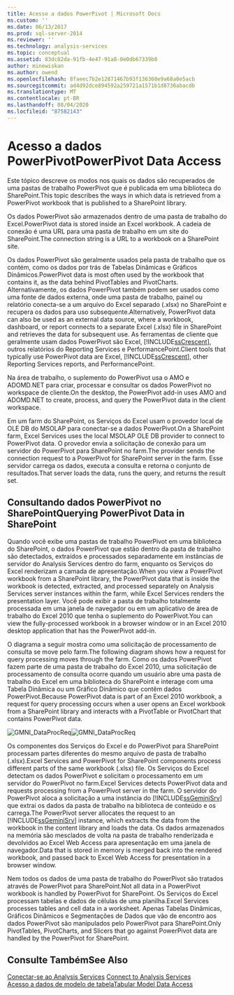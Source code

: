 ```yaml
---
title: Acesso a dados PowerPivot | Microsoft Docs
ms.custom: ''
ms.date: 06/13/2017
ms.prod: sql-server-2014
ms.reviewer: ''
ms.technology: analysis-services
ms.topic: conceptual
ms.assetid: 83dc82da-91fb-4e47-91a8-0e0db67339b8
author: minewiskan
ms.author: owend
ms.openlocfilehash: 8faeec7b2e12871467b93f136360e9a68a0e5acb
ms.sourcegitcommit: ad4d92dce894592a259721a1571b1d8736abacdb
ms.translationtype: MT
ms.contentlocale: pt-BR
ms.lasthandoff: 08/04/2020
ms.locfileid: "87582143"
---
```

# <a name="powerpivot-data-access"></a><span data-ttu-id="1db01-102">Acesso a dados PowerPivot</span><span class="sxs-lookup"><span data-stu-id="1db01-102">PowerPivot Data Access</span></span>
  <span data-ttu-id="1db01-103">Este tópico descreve os modos nos quais os dados são recuperados de uma pastas de trabalho PowerPivot que é publicada em uma biblioteca do SharePoint.</span><span class="sxs-lookup"><span data-stu-id="1db01-103">This topic describes the ways in which data is retrieved from a PowerPivot workbook that is published to a SharePoint library.</span></span>  
  
 <span data-ttu-id="1db01-104">Os dados PowerPivot são armazenados dentro de uma pasta de trabalho do Excel.</span><span class="sxs-lookup"><span data-stu-id="1db01-104">PowerPivot data is stored inside an Excel workbook.</span></span> <span data-ttu-id="1db01-105">A cadeia de conexão é uma URL para uma pasta de trabalho em um site do SharePoint.</span><span class="sxs-lookup"><span data-stu-id="1db01-105">The connection string is a URL to a workbook on a SharePoint site.</span></span>  
  
 <span data-ttu-id="1db01-106">Os dados PowerPivot são geralmente usados pela pasta de trabalho que os contém, como os dados por trás de Tabelas Dinâmicas e Gráficos Dinâmicos.</span><span class="sxs-lookup"><span data-stu-id="1db01-106">PowerPivot data is most often used by the workbook that contains it, as the data behind PivotTables and PivotCharts.</span></span> <span data-ttu-id="1db01-107">Alternativamente, os dados PowerPivot também podem ser usados como uma fonte de dados externa, onde uma pasta de trabalho, painel ou relatório conecta-se a um arquivo do Excel separado (.xlsx) no SharePoint e recupera os dados para uso subsequente.</span><span class="sxs-lookup"><span data-stu-id="1db01-107">Alternatively, PowerPivot data can also be used as an external data source, where a workbook, dashboard, or report connects to a separate Excel (.xlsx) file in SharePoint and retrieves the data for subsequent use.</span></span> <span data-ttu-id="1db01-108">As ferramentas de cliente que geralmente usam dados PowerPivot são Excel, [!INCLUDE[ssCrescent](../../includes/sscrescent-md.md)], outros relatórios do Reporting Services e PerformancePoint.</span><span class="sxs-lookup"><span data-stu-id="1db01-108">Client tools that typically use PowerPivot data are Excel, [!INCLUDE[ssCrescent](../../includes/sscrescent-md.md)], other Reporting Services reports, and PerformancePoint.</span></span>  
  
 <span data-ttu-id="1db01-109">Na área de trabalho, o suplemento do PowerPivot usa o AMO e ADOMD.NET para criar, processar e consultar os dados PowerPivot no workspace de cliente.</span><span class="sxs-lookup"><span data-stu-id="1db01-109">On the desktop, the PowerPivot add-in uses AMO and ADOMD.NET to create, process, and query the PowerPivot data in the client workspace.</span></span>  
  
 <span data-ttu-id="1db01-110">Em um farm do SharePoint, os Serviços do Excel usam o provedor local de OLE DB do MSOLAP para conectar-se a dados PowerPivot.</span><span class="sxs-lookup"><span data-stu-id="1db01-110">On a SharePoint farm, Excel Services uses the local MSOLAP OLE DB provider to connect to PowerPivot data.</span></span> <span data-ttu-id="1db01-111">O provedor envia a solicitação de conexão para um servidor do PowerPivot para SharePoint no farm.</span><span class="sxs-lookup"><span data-stu-id="1db01-111">The provider sends the connection request to a PowerPivot for SharePoint server in the farm.</span></span> <span data-ttu-id="1db01-112">Esse servidor carrega os dados, executa a consulta e retorna o conjunto de resultados.</span><span class="sxs-lookup"><span data-stu-id="1db01-112">That server loads the data, runs the query, and returns the result set.</span></span>  
  
##  <a name="querying-powerpivot-data-in-sharepoint"></a><a name="queryproc"></a><span data-ttu-id="1db01-113">Consultando dados PowerPivot no SharePoint</span><span class="sxs-lookup"><span data-stu-id="1db01-113">Querying PowerPivot Data in SharePoint</span></span>  
 <span data-ttu-id="1db01-114">Quando você exibe uma pastas de trabalho PowerPivot em uma biblioteca do SharePoint, o dados PowerPivot que estão dentro da pasta de trabalho são detectados, extraídos e processados separadamente em instâncias de servidor do Analysis Services dentro do farm, enquanto os Serviços do Excel renderizam a camada de apresentação.</span><span class="sxs-lookup"><span data-stu-id="1db01-114">When you view a PowerPivot workbook from a SharePoint library, the PowerPivot data that is inside the workbook is detected, extracted, and processed separately on Analysis Services server instances within the farm, while Excel Services renders the presentation layer.</span></span> <span data-ttu-id="1db01-115">Você pode exibir a pasta de trabalho totalmente processada em uma janela de navegador ou em um aplicativo de área de trabalho do Excel 2010 que tenha o suplemento do PowerPivot.</span><span class="sxs-lookup"><span data-stu-id="1db01-115">You can view the fully-processed workbook in a browser window or in an Excel 2010 desktop application that has the PowerPivot add-in.</span></span>  
  
 <span data-ttu-id="1db01-116">O diagrama a seguir mostra como uma solicitação de processamento de consulta se move pelo farm.</span><span class="sxs-lookup"><span data-stu-id="1db01-116">The following diagram shows how a request for query processing moves through the farm.</span></span> <span data-ttu-id="1db01-117">Como os dados PowerPivot fazem parte de uma pasta de trabalho do Excel 2010, uma solicitação de processamento de consulta ocorre quando um usuário abre uma pasta de trabalho do Excel em uma biblioteca do SharePoint e interage com uma Tabela Dinâmica ou um Gráfico Dinâmico que contêm dados PowerPivot.</span><span class="sxs-lookup"><span data-stu-id="1db01-117">Because PowerPivot data is part of an Excel 2010 workbook, a request for query processing occurs when a user opens an Excel workbook from a SharePoint library and interacts with a PivotTable or PivotChart that contains PowerPivot data.</span></span>  
  
 <span data-ttu-id="1db01-118">![GMNI_DataProcReq](../media/gmni-dataprocreq.gif "GMNI_DataProcReq")</span><span class="sxs-lookup"><span data-stu-id="1db01-118">![GMNI_DataProcReq](../media/gmni-dataprocreq.gif "GMNI_DataProcReq")</span></span>  
  
 <span data-ttu-id="1db01-119">Os componentes dos Serviços do Excel e do PowerPivot para SharePoint processam partes diferentes do mesmo arquivo de pasta de trabalho (.xlsx).</span><span class="sxs-lookup"><span data-stu-id="1db01-119">Excel Services and PowerPivot for SharePoint components process different parts of the same workbook (.xlsx) file.</span></span> <span data-ttu-id="1db01-120">Os Serviços do Excel detectam os dados PowerPivot e solicitam o processamento em um servidor do PowerPivot no farm.</span><span class="sxs-lookup"><span data-stu-id="1db01-120">Excel Services detects PowerPivot data and requests processing from a PowerPivot server in the farm.</span></span> <span data-ttu-id="1db01-121">O servidor do PowerPivot aloca a solicitação a uma instância do [!INCLUDE[ssGeminiSrv](../../includes/ssgeminisrv-md.md)] que extrai os dados da pasta de trabalho na biblioteca de conteúdo e os carrega.</span><span class="sxs-lookup"><span data-stu-id="1db01-121">The PowerPivot server allocates the request to an [!INCLUDE[ssGeminiSrv](../../includes/ssgeminisrv-md.md)] instance, which extracts the data from the workbook in the content library and loads the data.</span></span> <span data-ttu-id="1db01-122">Os dados armazenados na memória são mesclados de volta na pasta de trabalho renderizada e devolvidos ao Excel Web Access para apresentação em uma janela de navegador.</span><span class="sxs-lookup"><span data-stu-id="1db01-122">Data that is stored in memory is merged back into the rendered workbook, and passed back to Excel Web Access for presentation in a browser window.</span></span>  
  
 <span data-ttu-id="1db01-123">Nem todos os dados de uma pasta de trabalho do PowerPivot são tratados através de PowerPivot para SharePoint.</span><span class="sxs-lookup"><span data-stu-id="1db01-123">Not all data in a PowerPivot workbook is handled by PowerPivot for SharePoint.</span></span> <span data-ttu-id="1db01-124">Os Serviços do Excel processam tabelas e dados de células de uma planilha.</span><span class="sxs-lookup"><span data-stu-id="1db01-124">Excel Services processes tables and cell data in a worksheet.</span></span> <span data-ttu-id="1db01-125">Apenas Tabelas Dinâmicas, Gráficos Dinâmicos e Segmentações de Dados que vão de encontro aos dados PowerPivot são manipulados pelo PowerPivot para SharePoint.</span><span class="sxs-lookup"><span data-stu-id="1db01-125">Only PivotTables, PivotCharts, and Slicers that go against PowerPivot data are handled by the PowerPivot for SharePoint.</span></span>  
  
## <a name="see-also"></a><span data-ttu-id="1db01-126">Consulte Também</span><span class="sxs-lookup"><span data-stu-id="1db01-126">See Also</span></span>  
 <span data-ttu-id="1db01-127">[Conectar-se ao Analysis Services](../instances/connect-to-analysis-services.md) </span><span class="sxs-lookup"><span data-stu-id="1db01-127">[Connect to Analysis Services](../instances/connect-to-analysis-services.md) </span></span>  
 [<span data-ttu-id="1db01-128">Acesso a dados de modelo de tabela</span><span class="sxs-lookup"><span data-stu-id="1db01-128">Tabular Model Data Access</span></span>](../tabular-models/tabular-model-data-access.md)  
  
  
